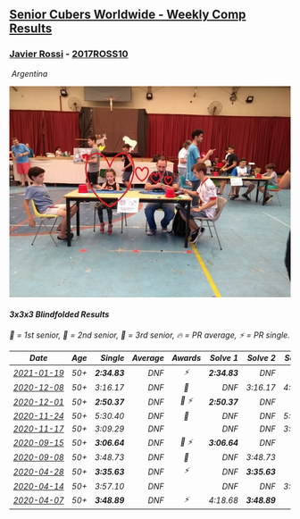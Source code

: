 <style>table {white-space: nowrap;}</style>
<link rel="stylesheet" type="text/css" href="/scw-comp/css/flags.css" />

## [Senior Cubers Worldwide - Weekly Comp Results](/scw-comp/results/)
### [Javier Rossi](README.md) - [2017ROSS10](https://www.worldcubeassociation.org/persons/2017ROSS10?event=333bf)

<i class="flag flag-AR" />&nbsp;Argentina

![Javier Rossi](1522624613.jpg)

#### 3x3x3 Blindfolded Results

<span style="white-space: nowrap;">🥇 = 1st senior</span>, <span style="white-space: nowrap;">🥈 = 2nd senior</span>, <span style="white-space: nowrap;">🥉 = 3rd senior</span>, <span style="white-space: nowrap;">🔥 = PR average</span>, <span style="white-space: nowrap;">⚡ = PR single</span>.

| Date | Age | Single | Average | Awards | Solve 1 | Solve 2 | Solve 3 | Video |
| :--: | :--: | --: | --: | :--: | --: | --: | --: | :-- |
| [2021-01-19](../../results/2021-01-19/333bf.md) | 50+ | **2:34.83** | DNF | ⚡ | **2:34.83** | DNF | DNF | [Desktop](https://www.facebook.com/100000123498724/videos/4282451065102301) / [Mobile](https://m.facebook.com/100000123498724/videos/4282451065102301) |
| [2020-12-08](../../results/2020-12-08/333bf.md) | 50+ | 3:16.17 | DNF | 🥉 | DNF | 3:16.17 | 4:11.74 | [Desktop](https://www.facebook.com/100000123498724/videos/4156474651033277) / [Mobile](https://m.facebook.com/100000123498724/videos/4156474651033277) |
| [2020-12-01](../../results/2020-12-01/333bf.md) | 50+ | **2:50.37** | DNF | 🥇 ⚡ | **2:50.37** | DNF | DNF | [Desktop](https://www.facebook.com/100000123498724/videos/4134454599901949) / [Mobile](https://m.facebook.com/100000123498724/videos/4134454599901949) |
| [2020-11-24](../../results/2020-11-24/333bf.md) | 50+ | 5:30.40 | DNF | 🥈 | DNF | DNF | 5:30.40 | [Desktop](https://www.facebook.com/100000123498724/videos/4114270951920314) / [Mobile](https://m.facebook.com/100000123498724/videos/4114270951920314) |
| [2020-11-17](../../results/2020-11-17/333bf.md) | 50+ | 3:09.29 | DNF |  | DNF | DNF | 3:09.29 | [Desktop](https://www.facebook.com/100000123498724/videos/4094323393915070) / [Mobile](https://m.facebook.com/100000123498724/videos/4094323393915070) |
| [2020-09-15](../../results/2020-09-15/333bf.md) | 50+ | **3:06.64** | DNF | 🥉 ⚡ | **3:06.64** | DNF | DNF | [Desktop](https://www.facebook.com/javier.rossi.96/videos/3904116566269088) / [Mobile](https://m.facebook.com/javier.rossi.96/videos/3904116566269088) |
| [2020-09-08](../../results/2020-09-08/333bf.md) | 50+ | 3:48.73 | DNF | 🥉 | DNF | 3:48.73 | DNS | [Desktop](https://www.facebook.com/javier.rossi.96/videos/3881011455246266) / [Mobile](https://m.facebook.com/javier.rossi.96/videos/3881011455246266) |
| [2020-04-28](../../results/2020-04-28/333bf.md) | 50+ | **3:35.63** | DNF | ⚡ | DNF | **3:35.63** | DNF | [Desktop](https://www.facebook.com/events/534758690547855/permalink/535205530503171) / [Mobile](https://m.facebook.com/events/534758690547855?view=permalink&id=535205530503171) |
| [2020-04-14](../../results/2020-04-14/333bf.md) | 50+ | 3:57.10 | DNF |  | DNF | DNF | 3:57.10 | [Desktop](https://www.facebook.com/events/232067087873656/permalink/236148524132179) / [Mobile](https://m.facebook.com/events/232067087873656?view=permalink&id=236148524132179) |
| [2020-04-07](../../results/2020-04-07/333bf.md) | 50+ | **3:48.89** | DNF | ⚡ | 4:18.68 | **3:48.89** | DNF | [Desktop](https://www.facebook.com/events/258196271885699/permalink/258677585170901) / [Mobile](https://m.facebook.com/events/258196271885699?view=permalink&id=258677585170901) |


<!-- Global site tag (gtag.js) - Google Analytics -->
<script async src="https://www.googletagmanager.com/gtag/js?id=UA-86348435-3"></script>
<script>window.dataLayer = window.dataLayer || []; function gtag() {dataLayer.push(arguments);} gtag('js', new Date()); gtag('config', 'UA-86348435-3');</script>

